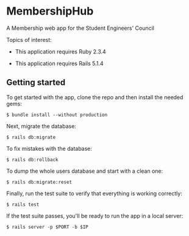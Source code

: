 # MembershipHub
A Membership web app for the Student Engineers' Council

Topics of interest:

* This application requires Ruby 2.3.4

* This application requires Rails 5.1.4

## Getting started

To get started with the app, clone the repo and then install the needed gems:

```
$ bundle install --without production
```

Next, migrate the database:

```
$ rails db:migrate
```

To fix mistakes with the database:
```
$ rails db:rollback
```

To dump the whole users database and start with a clean one:
```
$ rails db:migrate:reset
```


Finally, run the test suite to verify that everything is working correctly:

```
$ rails test
```

If the test suite passes, you'll be ready to run the app in a local server:

```
$ rails server -p $PORT -b $IP
```
